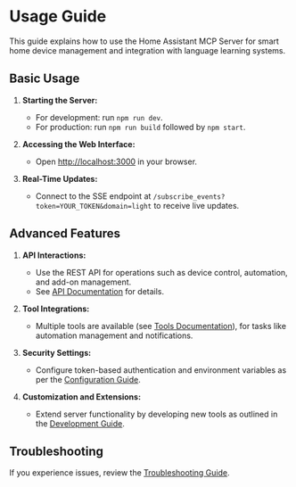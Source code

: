 # Usage Guide

This guide explains how to use the Home Assistant MCP Server for smart home device management and integration with language learning systems.

## Basic Usage

1. **Starting the Server:**
   - For development: run `npm run dev`.
   - For production: run `npm run build` followed by `npm start`.

2. **Accessing the Web Interface:**
   - Open [http://localhost:3000](http://localhost:3000) in your browser.

3. **Real-Time Updates:**
   - Connect to the SSE endpoint at `/subscribe_events?token=YOUR_TOKEN&domain=light` to receive live updates.

## Advanced Features

1. **API Interactions:**
   - Use the REST API for operations such as device control, automation, and add-on management.
   - See [API Documentation](api.md) for details.

2. **Tool Integrations:**
   - Multiple tools are available (see [Tools Documentation](tools/tools.md)), for tasks like automation management and notifications.

3. **Security Settings:**
   - Configure token-based authentication and environment variables as per the [Configuration Guide](getting-started/configuration.md).

4. **Customization and Extensions:**
   - Extend server functionality by developing new tools as outlined in the [Development Guide](development/development.md).

## Troubleshooting

If you experience issues, review the [Troubleshooting Guide](troubleshooting.md). 